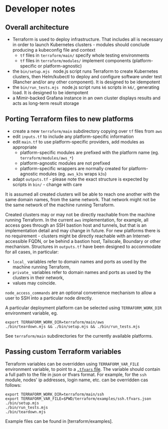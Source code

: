 # Developer notes

## Overall architecture

 - Terraform is used to deploy infrastructure. That includes all is necessary in order to launch Kubernetes clusters - modules should conclude producing a kubeconfig file and context
   - `tf` files in `terraform/main/` specify whole testing environments
   - `tf` files in `terraform/modules/` implement components (platform-specific or platform-agnostic)
 - the `bin/setup.mjs ` node.js script runs Terraform to create Kubernetes clusters, then Helm/kubectl to deploy and configure software under test (Rancher and/or any other component). It is designed to be idempotent
 - the `bin/run_tests.mjs ` node.js script runs `k6` scripts in `k6/`, generating load. It is designed to be idempotent
 - a Mimir-backed Grafana instance in an own cluster displays results and acts as long-term result storage

## Porting Terraform files to new platforms

 - create a new `terraform/main` subdirectory copying over `tf` files from `aws`
 - edit `inputs.tf` to include any platform-specific information
 - edit `main.tf` to use platform-specific providers, add modules as appropriate
   - platform-specific modules are prefixed with the platform name (eg. `terraform/modules/aws_*`)
   - platform-agnostic modules are not prefixed
   - platform-specific wrappers are normally created for platform-agnostic modules (eg. `aws_k3s` wraps `k3s`)
 - adapt `outputs.tf` - please note the exact structure is expected by scripts in `bin/` - change with care

It is assumed all created clusters will be able to reach one another with the same domain names, from the same network. That network might not be the same network of the machine running Terraform.

Created clusters may or may not be directly reachable from the machine running Terraform. In the current `aws` implementation, for example, all access goes through an SSH bastion host and tunnels, but that is an implementation detail and may change in future. For new platforms there is no requirement - clusters might be directly reachable with an Internet-accessible FQDN, or be behind a bastion host, Tailscale, Boundary or other mechanism. Structures in `outputs.tf` have been designed to accommodate for all cases, in particular:
 - `local_` variables refer to domain names and ports as used by the machine running Terraform,
 - `private_` variables refer to domain names and ports as used by the clusters in their network,
 - values may coincide.

`node_access_commands` are an optional convenience mechanism to allow a user to SSH into a particular node directly.

A particular deployment platform can be selected using `TERRAFORM_WORK_DIR` environment variable, eg.

```shell
export TERRAFORM_WORK_DIR=terraform/main/aws
./bin/teardown.mjs && ./bin/setup.mjs && ./bin/run_tests.mjs
```

See `terraform/main` subdirectories for the currently available platforms.

## Passing custom Terraform variables

Terraform variables can be overridden using `TERRAFORM_VAR_FILE` environment variable, to point to a [`.tfvars` file](https://developer.hashicorp.com/terraform/language/values/variables#variable-definitions-tfvars-files). The variable should contain a full path to the file in json or tfvars format.
For example, for the `ssh` module, nodes' ip addresses, login name, etc. can be overridden cas follows:

```shell
export TERRAFORM_WORK_DIR=terraform/main/ssh
export TERRAFORM_VAR_FILE=$PWD/terraform/examples/ssh.tfvars.json
./bin/setup.mjs
./bin/run_tests.mjs
./bin/teardown.mjs
```

Example files can be found in [terraform/examples].
